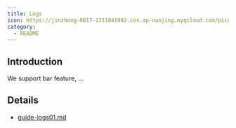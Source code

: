 ```yaml
---
title: Logs 
icon: https://jinzhong-0817-1311841992.cos.ap-nanjing.myqcloud.com/picgo/%E6%97%85%E6%B8%B8%E4%B8%BB%E9%A2%98_%E6%96%B9%E6%97%97.svg
category:
  - README
---
```


## Introduction

We support bar feature, ...

## Details

- [guide-logs01.md](guide-logs01.md)
